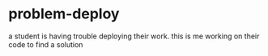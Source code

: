 # problem-deploy
a student is having trouble deploying their work. this is me working on their code to find a solution
